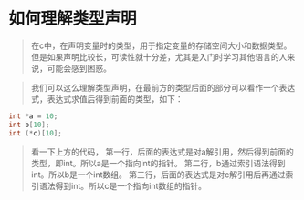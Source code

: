 # 如何理解类型声明

> 在c中，在声明变量时的类型，用于指定变量的存储空间大小和数据类型。但是如果声明比较长，可读性就十分差，尤其是入门时学习其他语言的人来说，可能会感到困惑。

> 我们可以这么理解类型声明，在最前方的类型后面的部分可以看作一个表达式，表达式求值后得到前面的类型，如下：

```c
int *a = 10;
int b[10];
int (*c)[10];
```

> 看一下上方的代码， 第一行，后面的表达式是对a解引用，然后得到前面的类型，即int。所以a是一个指向int的指针。
> 第二行，b通过索引语法得到int。所以b是一个int数组。
> 第三行，后面的表达式是对c解引用后再通过索引语法得到int。所以c是一个指向int数组的指针。
